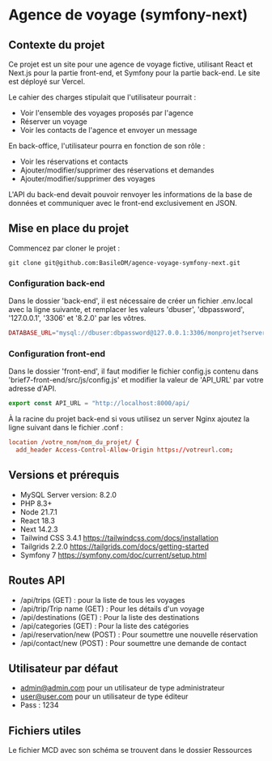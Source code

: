 # Agence de voyage (symfony-next)

## Contexte du projet 

Ce projet est un site pour une agence de voyage fictive, utilisant React et Next.js pour la partie front-end, et Symfony pour la partie back-end. Le site est déployé sur Vercel.

Le cahier des charges stipulait que l'utilisateur pourrait :

- Voir l'ensemble des voyages proposés par l'agence
- Réserver un voyage
- Voir les contacts de l'agence et envoyer un message

En back-office, l'utilisateur pourra en fonction de son rôle :

- Voir les réservations et contacts
- Ajouter/modifier/supprimer des réservations et demandes
- Ajouter/modifier/supprimer des voyages

L'API du back-end devait pouvoir renvoyer les informations de la base de données et communiquer avec le front-end exclusivement en JSON.

## Mise en place du projet

Commencez par cloner le projet : 
```shell
git clone git@github.com:BasileDM/agence-voyage-symfony-next.git
```

### Configuration back-end
Dans le dossier 'back-end', il est nécessaire de créer un fichier .env.local avec la ligne suivante, et remplacer les valeurs 'dbuser', 'dbpassword', '127.0.0.1', '3306' et '8.2.0'  par les vôtres.

```php
DATABASE_URL="mysql://dbuser:dbpassword@127.0.0.1:3306/monprojet?serverVersion=8.2.0&charset=utf8mb4"
```

### Configuration front-end
Dans le dossier 'front-end', il faut modifier le fichier config.js contenu dans 'brief7-front-end/src/js/config.js' et modifier la valeur de 'API_URL' par votre adresse d'API.

```javascript
export const API_URL = "http://localhost:8000/api/
```

À la racine du projet back-end si vous utilisez un server Nginx ajoutez la ligne suivant dans le fichier .conf :

```conf
location /votre_nom/nom_du_projet/ {
  add_header Access-Control-Allow-Origin https://votreurl.com;
```

## Versions et prérequis
- MySQL Server version: 8.2.0
- PHP 8.3+
- Node 21.7.1
- React 18.3
- Next 14.2.3
- Tailwind CSS 3.4.1 https://tailwindcss.com/docs/installation
- Tailgrids 2.2.0 https://tailgrids.com/docs/getting-started
- Symfony 7 https://symfony.com/doc/current/setup.html

## Routes API
- /api/trips (GET) : pour la liste de tous les voyages
- /api/trip/Trip name (GET) : Pour les détails d'un voyage
- /api/destinations (GET) : Pour la liste des destinations
- /api/categories (GET) : Pour la liste des catégories
- /api/reservation/new (POST) : Pour soumettre une nouvelle réservation
- /api/contact/new (POST) : Pour soumettre une demande de contact 

## Utilisateur par défaut
- admin@admin.com pour un utilisateur de type administrateur
- user@user.com pour un utilisateur de type éditeur
- Pass : 1234

## Fichiers utiles 
Le fichier MCD avec son schéma se trouvent dans le dossier Ressources
